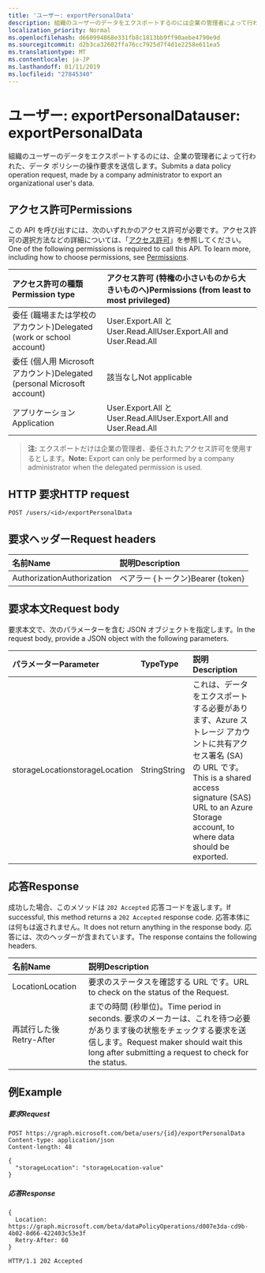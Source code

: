 ```yaml
---
title: 'ユーザー: exportPersonalData'
description: 組織のユーザーのデータをエクスポートするのには企業の管理者によって行われる、データ ポリシーの操作要求を送信します。
localization_priority: Normal
ms.openlocfilehash: d660994868e331fb8c1813bb9ff90aebe4790e9d
ms.sourcegitcommit: d2b3ca32602ffa76cc7925d7f4d1e2258e611ea5
ms.translationtype: MT
ms.contentlocale: ja-JP
ms.lasthandoff: 01/11/2019
ms.locfileid: "27845340"
---
```

# <a name="user-exportpersonaldata"></a><span data-ttu-id="268bc-103">ユーザー: exportPersonalData</span><span class="sxs-lookup"><span data-stu-id="268bc-103">user: exportPersonalData</span></span>

<span data-ttu-id="268bc-104">組織のユーザーのデータをエクスポートするのには、企業の管理者によって行われた、データ ポリシーの操作要求を送信します。</span><span class="sxs-lookup"><span data-stu-id="268bc-104">Submits a data policy operation request, made by a company administrator to export an organizational user's data.</span></span>

## <a name="permissions"></a><span data-ttu-id="268bc-105">アクセス許可</span><span class="sxs-lookup"><span data-stu-id="268bc-105">Permissions</span></span>
<span data-ttu-id="268bc-p101">この API を呼び出すには、次のいずれかのアクセス許可が必要です。アクセス許可の選択方法などの詳細については、「[アクセス許可](/graph/permissions-reference)」を参照してください。</span><span class="sxs-lookup"><span data-stu-id="268bc-p101">One of the following permissions is required to call this API. To learn more, including how to choose permissions, see [Permissions](/graph/permissions-reference).</span></span>

|<span data-ttu-id="268bc-108">アクセス許可の種類</span><span class="sxs-lookup"><span data-stu-id="268bc-108">Permission type</span></span>      | <span data-ttu-id="268bc-109">アクセス許可 (特権の小さいものから大きいものへ)</span><span class="sxs-lookup"><span data-stu-id="268bc-109">Permissions (from least to most privileged)</span></span>              |
|:--------------------|:---------------------------------------------------------|
|<span data-ttu-id="268bc-110">委任 (職場または学校のアカウント)</span><span class="sxs-lookup"><span data-stu-id="268bc-110">Delegated (work or school account)</span></span> |  <span data-ttu-id="268bc-111">User.Export.All と User.Read.All</span><span class="sxs-lookup"><span data-stu-id="268bc-111">User.Export.All and User.Read.All</span></span>  |
|<span data-ttu-id="268bc-112">委任 (個人用 Microsoft アカウント)</span><span class="sxs-lookup"><span data-stu-id="268bc-112">Delegated (personal Microsoft account)</span></span> |  <span data-ttu-id="268bc-113">該当なし</span><span class="sxs-lookup"><span data-stu-id="268bc-113">Not applicable</span></span>  |
|<span data-ttu-id="268bc-114">アプリケーション</span><span class="sxs-lookup"><span data-stu-id="268bc-114">Application</span></span> | <span data-ttu-id="268bc-115">User.Export.All と User.Read.All</span><span class="sxs-lookup"><span data-stu-id="268bc-115">User.Export.All and User.Read.All</span></span> |

><span data-ttu-id="268bc-116">**注:** エクスポートだけは企業の管理者、委任されたアクセス許可を使用するとします。</span><span class="sxs-lookup"><span data-stu-id="268bc-116">**Note:** Export can only be performed by a company administrator when the delegated permission is used.</span></span>

## <a name="http-request"></a><span data-ttu-id="268bc-117">HTTP 要求</span><span class="sxs-lookup"><span data-stu-id="268bc-117">HTTP request</span></span>
<!-- { "blockType": "ignored" } -->
```http
POST /users/<id>/exportPersonalData

```
## <a name="request-headers"></a><span data-ttu-id="268bc-118">要求ヘッダー</span><span class="sxs-lookup"><span data-stu-id="268bc-118">Request headers</span></span>
| <span data-ttu-id="268bc-119">名前</span><span class="sxs-lookup"><span data-stu-id="268bc-119">Name</span></span>       | <span data-ttu-id="268bc-120">説明</span><span class="sxs-lookup"><span data-stu-id="268bc-120">Description</span></span> |
|:---------------|:----------|
| <span data-ttu-id="268bc-121">Authorization</span><span class="sxs-lookup"><span data-stu-id="268bc-121">Authorization</span></span>  | <span data-ttu-id="268bc-122">ベアラー {トークン}</span><span class="sxs-lookup"><span data-stu-id="268bc-122">Bearer {token}</span></span>|

## <a name="request-body"></a><span data-ttu-id="268bc-123">要求本文</span><span class="sxs-lookup"><span data-stu-id="268bc-123">Request body</span></span>
<span data-ttu-id="268bc-124">要求本文で、次のパラメーターを含む JSON オブジェクトを指定します。</span><span class="sxs-lookup"><span data-stu-id="268bc-124">In the request body, provide a JSON object with the following parameters.</span></span>

| <span data-ttu-id="268bc-125">パラメーター</span><span class="sxs-lookup"><span data-stu-id="268bc-125">Parameter</span></span>    | <span data-ttu-id="268bc-126">Type</span><span class="sxs-lookup"><span data-stu-id="268bc-126">Type</span></span>   |<span data-ttu-id="268bc-127">説明</span><span class="sxs-lookup"><span data-stu-id="268bc-127">Description</span></span> |
|:---------------|:--------|:----------|
|<span data-ttu-id="268bc-128">storageLocation</span><span class="sxs-lookup"><span data-stu-id="268bc-128">storageLocation</span></span>|<span data-ttu-id="268bc-129">String</span><span class="sxs-lookup"><span data-stu-id="268bc-129">String</span></span>|<span data-ttu-id="268bc-130">これは、データをエクスポートする必要があります、Azure ストレージ アカウントに共有アクセス署名 (SA) の URL です。</span><span class="sxs-lookup"><span data-stu-id="268bc-130">This is a shared access signature (SAS) URL to an Azure Storage account, to where data should be exported.</span></span>|

## <a name="response"></a><span data-ttu-id="268bc-131">応答</span><span class="sxs-lookup"><span data-stu-id="268bc-131">Response</span></span>
<span data-ttu-id="268bc-132">成功した場合、このメソッドは `202 Accepted` 応答コードを返します。</span><span class="sxs-lookup"><span data-stu-id="268bc-132">If successful, this method returns a `202 Accepted` response code.</span></span> <span data-ttu-id="268bc-133">応答本体には何もは返されません。</span><span class="sxs-lookup"><span data-stu-id="268bc-133">It does not return anything in the response body.</span></span> <span data-ttu-id="268bc-134">応答には、次のヘッダーが含まれています。</span><span class="sxs-lookup"><span data-stu-id="268bc-134">The response contains the following headers.</span></span>

| <span data-ttu-id="268bc-135">名前</span><span class="sxs-lookup"><span data-stu-id="268bc-135">Name</span></span>       | <span data-ttu-id="268bc-136">説明</span><span class="sxs-lookup"><span data-stu-id="268bc-136">Description</span></span> |
|:---------------|:----------|
| <span data-ttu-id="268bc-137">Location</span><span class="sxs-lookup"><span data-stu-id="268bc-137">Location</span></span>  | <span data-ttu-id="268bc-138">要求のステータスを確認する URL です。</span><span class="sxs-lookup"><span data-stu-id="268bc-138">URL to check on the status of the Request.</span></span> |
| <span data-ttu-id="268bc-139">再試行した後</span><span class="sxs-lookup"><span data-stu-id="268bc-139">Retry-After</span></span>  | <span data-ttu-id="268bc-140">までの時間 (秒単位)。</span><span class="sxs-lookup"><span data-stu-id="268bc-140">Time period in seconds.</span></span> <span data-ttu-id="268bc-141">要求のメーカーは、これを待つ必要があります後の状態をチェックする要求を送信します。</span><span class="sxs-lookup"><span data-stu-id="268bc-141">Request maker should wait this long after submitting a request to check for the status.</span></span> |


## <a name="example"></a><span data-ttu-id="268bc-142">例</span><span class="sxs-lookup"><span data-stu-id="268bc-142">Example</span></span>
##### <a name="request"></a><span data-ttu-id="268bc-143">要求</span><span class="sxs-lookup"><span data-stu-id="268bc-143">Request</span></span>
<!-- {
  "blockType": "request",
  "name": "user_exportpersonaldata"
}-->
```http
POST https://graph.microsoft.com/beta/users/{id}/exportPersonalData
Content-type: application/json
Content-length: 48

{
  "storageLocation": "storageLocation-value"
}
```
##### <a name="response"></a><span data-ttu-id="268bc-144">応答</span><span class="sxs-lookup"><span data-stu-id="268bc-144">Response</span></span>

```
{
  Location: https://graph.microsoft.com/beta/dataPolicyOperations/d007e3da-cd9b-4b02-8d66-422403c53e3f
  Retry-After: 60
}
```

<!-- {
  "blockType": "response",
  "truncated": true,
  "@odata.type": "microsoft.graph.none"
} -->
```http
HTTP/1.1 202 Accepted
```

<!-- uuid: 8fcb5dbc-d5aa-4681-8e31-b001d5168d79
2015-10-25 14:57:30 UTC -->
<!-- {
  "type": "#page.annotation",
  "description": "user: exportPersonalData",
  "keywords": "",
  "section": "documentation",
  "tocPath": ""
}-->
